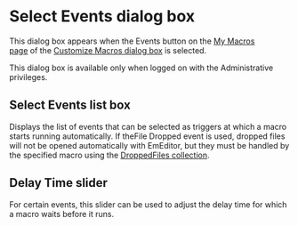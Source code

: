 # Select Events dialog box

This dialog box appears when the Events button on the [My Macros \
page](../index) of the [Customize Macros dialog box](../../index) is selected.

This dialog box is available only when logged on with the Administrative privileges.

## Select Events list box

Displays the list of events that can be selected as triggers at which a macro starts running automatically. If theFile Dropped event is used, dropped files will not be opened automatically with EmEditor, but they must be handled by the specified macro using the [DroppedFiles collection](../../../../macro/dropped_files/index).

## Delay Time slider

For certain events, this slider can be used to adjust the delay time for which a macro waits before it runs.

